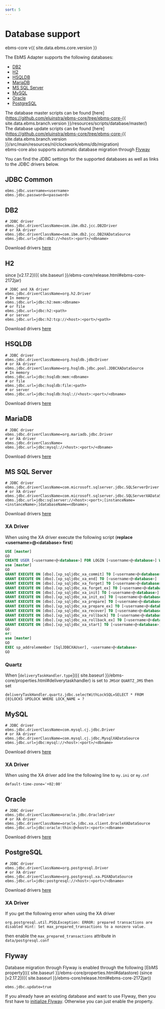 ```yaml
---
sort: 5
---
```


# Database support

ebms-core v{{ site.data.ebms.core.version }}

The EbMS Adapter supports the following databases:
- [DB2](#db2)
- [H2](#h2)
- [HSQLDB](#hsqldb)
- [MariaDB](#mariadb)
- [MS SQL Server](#ms-sql-server)
- [MySQL](#mysql)
- [Oracle](#oracle)
- [PostgreSQL](#postgresql)

The database master scripts can be found [here](https://github.com/eluinstra/ebms-core/tree/ebms-core-{{ site.data.ebms.branch.version }}/resources/scripts/database/master/)  
The database update scripts can be found [here](https://github.com/eluinstra/ebms-core/tree/ebms-core-{{ site.data.ebms.branch.version }}/src/main/resources/nl/clockwork/ebms/db/migration)  
ebms-core also supports automatic database migration through [Flyway](#flyway)

You can find the JDBC settings for the supported databases as well as links to the JDBC drivers below.

## JDBC Common

```properties
ebms.jdbc.username=<username>
ebms.jdbc.password=<password>
```

## DB2

```properties
# JDBC driver
ebms.jdbc.driverClassName=com.ibm.db2.jcc.DB2Driver
# or XA driver
ebms.jdbc.driverClassName=com.ibm.db2.jcc.DB2XADataSource
ebms.jdbc.url=jdbc:db2://<host>:<port>/<dbname>
```

Download drivers [here](https://www.ibm.com/support/pages/db2-jdbc-driver-versions-and-downloads)

## H2

since [v2.17.2]({{ site.baseurl }}/ebms-core/release.html#ebms-core-2172jar)

```properties
# JDBC and XA driver
ebms.jdbc.driverClassName=org.h2.Driver
# In memory
ebms.jdbc.url=jdbc:h2:mem:<dbname>
# or file
ebms.jdbc.url=jdbc:h2:<path>
# or server
ebms.jdbc.url=jdbc:h2:tcp://<host>:<port>/<path>
```

Download drivers [here](http://www.h2database.com/html/download.html)

## HSQLDB

```properties
# JDBC driver
ebms.jdbc.driverClassName=org.hsqldb.jdbcDriver
# or XA driver
ebms.jdbc.driverClassName=org.hsqldb.jdbc.pool.JDBCXADataSource
# In memory
ebms.jdbc.url=jdbc:hsqldb:mem:<dbname>
# or file
ebms.jdbc.url=jdbc:hsqldb:file:<path>
# or server
ebms.jdbc.url=jdbc:hsqldb:hsql://<host>:<port>/<dbname>
```

Download drivers [here](https://sourceforge.net/projects/hsqldb/files/hsqldb/)

## MariaDB

```properties
# JDBC driver
ebms.jdbc.driverClassName=org.mariadb.jdbc.Driver
# or XA driver
ebms.jdbc.driverClassName=
ebms.jdbc.url=jdbc:mysql://<host>:<port>/<dbname>
```

Download drivers [here](https://downloads.mariadb.org/connector-java/)

## MS SQL Server

```properties
# JDBC driver
ebms.jdbc.driverClassName=com.microsoft.sqlserver.jdbc.SQLServerDriver
# or XA driver
ebms.jdbc.driverClassName=com.microsoft.sqlserver.jdbc.SQLServerXADataSource
ebms.jdbc.url=jdbc:sqlserver://<host>:<port>;[instanceName=<instanceName>;]databaseName=<dbname>;
```

Download drivers [here](https://docs.microsoft.com/en-us/sql/connect/jdbc/download-microsoft-jdbc-driver-for-sql-server)

### XA Driver

When using the XA driver execute the following script (**replace \<username>@\<database> first**)

```sql
USE [master]
GO
CREATE USER [<username>@<database>] FOR LOGIN [<username>@<database>] WITH DEFAULT_SCHEMA=[dbo]
use [master]
GO
GRANT EXECUTE ON [dbo].[xp_sqljdbc_xa_commit] TO [<username>@<database>]
GRANT EXECUTE ON [dbo].[xp_sqljdbc_xa_end] TO [<username>@<database>]
GRANT EXECUTE ON [dbo].[xp_sqljdbc_xa_forget] TO [<username>@<database>]
GRANT EXECUTE ON [dbo].[xp_sqljdbc_xa_forget_ex] TO [<username>@<database>]
GRANT EXECUTE ON [dbo].[xp_sqljdbc_xa_init] TO [<username>@<database>]
GRANT EXECUTE ON [dbo].[xp_sqljdbc_xa_init_ex] TO [<username>@<database>]
GRANT EXECUTE ON [dbo].[xp_sqljdbc_xa_prepare] TO [<username>@<database>]
GRANT EXECUTE ON [dbo].[xp_sqljdbc_xa_prepare_ex] TO [<username>@<database>] 
GRANT EXECUTE ON [dbo].[xp_sqljdbc_xa_recover] TO [<username>@<database>]
GRANT EXECUTE ON [dbo].[xp_sqljdbc_xa_rollback] TO [<username>@<database>]
GRANT EXECUTE ON [dbo].[xp_sqljdbc_xa_rollback_ex] TO [<username>@<database>]
GRANT EXECUTE ON [dbo].[xp_sqljdbc_xa_start] TO [<username>@<database>]
GO
or:
use [master]
GO
EXEC sp_addrolemember [SqlJDBCXAUser], <username>@<database>
GO
```

### Quartz

When [`deliveryTaskHandler.type`]({{ site.baseurl }}/ebms-core/properties.html#deliverytaskhandler) is set to `JMS`or `QUARTZ_JMS` then set

```properties
deliveryTaskHandler.quartz.jdbc.selectWithLockSQL=SELECT * FROM {0}LOCKS UPDLOCK WHERE LOCK_NAME = ?
```

## MySQL

```properties
# JDBC driver
ebms.jdbc.driverClassName=com.mysql.cj.jdbc.Driver
# or XA driver
ebms.jdbc.driverClassName=com.mysql.cj.jdbc.MysqlXADataSource
ebms.jdbc.url=jdbc:mysql://<host>:<port>/<dbname>
```

Download drivers [here](https://dev.mysql.com/downloads/connector/j/)

### XA Driver

When using the XA driver add line the following line to `my.ini` or `my.cnf`

```properties
default-time-zone='+02:00'
```

## Oracle

```properties
# JDBC driver
ebms.jdbc.driverClassName=oracle.jdbc.OracleDriver
# or XA driver
ebms.jdbc.driverClassName=oracle.jdbc.xa.client.OracleXADataSource
ebms.jdbc.url=jdbc:oracle:thin:@<host>:<port>:<dbname>
```

Download drivers [here](https://www.oracle.com/database/technologies/appdev/jdbc-downloads.html)

## PostgreSQL

```properties
# JDBC driver
ebms.jdbc.driverClassName=org.postgresql.Driver
# or XA driver
ebms.jdbc.driverClassName=org.postgresql.xa.PGXADataSource
ebms.jdbc.url=jdbc:postgresql://<host>:<port>/<dbname>
```

Download drivers [here](https://jdbc.postgresql.org/download.html)

### XA Driver

If you get the following error when using the XA driver

```properties
org.postgresql.util.PSQLException: ERROR: prepared transactions are disabled Hint: Set max_prepared_transactions to a nonzero value.
```

then enable the `max_prepared_transactions` attribute in `data/postgresql.conf`


## Flyway

Database migration through Flyway is enabled through the following [EbMS property]({{ site.baseurl }}/ebms-core/properties.html#datastore) (since [v2.17.2]({{ site.baseurl }}/ebms-core/release.html#ebms-core-2172jar))

```properties
ebms.jdbc.update=true
```

If you already have an existing database and want to use Flyway, then you first have to [initialize Flyway](/ebms-admin/database.html#initialize-flyway). Otherwise you can just enable the property.
